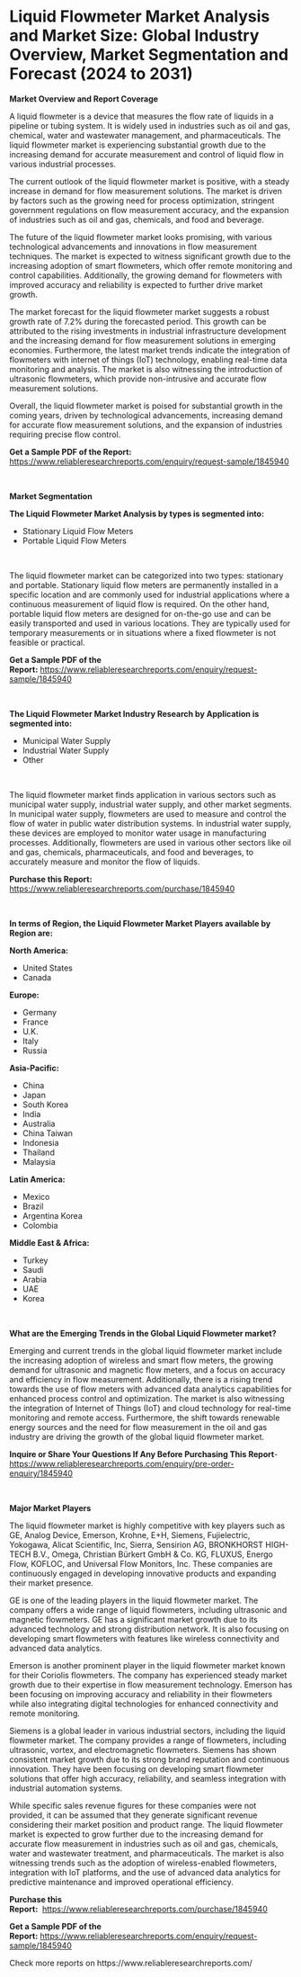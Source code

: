 <p><h1>Liquid Flowmeter Market Analysis and Market Size: Global Industry Overview, Market Segmentation and Forecast (2024 to 2031)</h1></p><p><strong>Market Overview and Report Coverage</strong></p>
<p><p>A liquid flowmeter is a device that measures the flow rate of liquids in a pipeline or tubing system. It is widely used in industries such as oil and gas, chemical, water and wastewater management, and pharmaceuticals. The liquid flowmeter market is experiencing substantial growth due to the increasing demand for accurate measurement and control of liquid flow in various industrial processes.</p><p>The current outlook of the liquid flowmeter market is positive, with a steady increase in demand for flow measurement solutions. The market is driven by factors such as the growing need for process optimization, stringent government regulations on flow measurement accuracy, and the expansion of industries such as oil and gas, chemicals, and food and beverage.</p><p>The future of the liquid flowmeter market looks promising, with various technological advancements and innovations in flow measurement techniques. The market is expected to witness significant growth due to the increasing adoption of smart flowmeters, which offer remote monitoring and control capabilities. Additionally, the growing demand for flowmeters with improved accuracy and reliability is expected to further drive market growth.</p><p>The market forecast for the liquid flowmeter market suggests a robust growth rate of 7.2% during the forecasted period. This growth can be attributed to the rising investments in industrial infrastructure development and the increasing demand for flow measurement solutions in emerging economies. Furthermore, the latest market trends indicate the integration of flowmeters with internet of things (IoT) technology, enabling real-time data monitoring and analysis. The market is also witnessing the introduction of ultrasonic flowmeters, which provide non-intrusive and accurate flow measurement solutions.</p><p>Overall, the liquid flowmeter market is poised for substantial growth in the coming years, driven by technological advancements, increasing demand for accurate flow measurement solutions, and the expansion of industries requiring precise flow control.</p></p>
<p><strong>Get a Sample PDF of the Report:</strong> <a href="https://www.reliableresearchreports.com/enquiry/request-sample/1845940">https://www.reliableresearchreports.com/enquiry/request-sample/1845940</a></p>
<p>&nbsp;</p>
<p><strong>Market Segmentation</strong></p>
<p><strong>The Liquid Flowmeter Market Analysis by types is segmented into:</strong></p>
<p><ul><li>Stationary Liquid Flow Meters</li><li>Portable Liquid Flow Meters</li></ul></p>
<p>&nbsp;</p>
<p><p>The liquid flowmeter market can be categorized into two types: stationary and portable. Stationary liquid flow meters are permanently installed in a specific location and are commonly used for industrial applications where a continuous measurement of liquid flow is required. On the other hand, portable liquid flow meters are designed for on-the-go use and can be easily transported and used in various locations. They are typically used for temporary measurements or in situations where a fixed flowmeter is not feasible or practical.</p></p>
<p><strong>Get a Sample PDF of the Report:</strong>&nbsp;<a href="https://www.reliableresearchreports.com/enquiry/request-sample/1845940">https://www.reliableresearchreports.com/enquiry/request-sample/1845940</a></p>
<p>&nbsp;</p>
<p><strong>The Liquid Flowmeter Market Industry Research by Application is segmented into:</strong></p>
<p><ul><li>Municipal Water Supply</li><li>Industrial Water Supply</li><li>Other</li></ul></p>
<p>&nbsp;</p>
<p><p>The liquid flowmeter market finds application in various sectors such as municipal water supply, industrial water supply, and other market segments. In municipal water supply, flowmeters are used to measure and control the flow of water in public water distribution systems. In industrial water supply, these devices are employed to monitor water usage in manufacturing processes. Additionally, flowmeters are used in various other sectors like oil and gas, chemicals, pharmaceuticals, and food and beverages, to accurately measure and monitor the flow of liquids.</p></p>
<p><strong>Purchase this Report:</strong>&nbsp; <a href="https://www.reliableresearchreports.com/purchase/1845940">https://www.reliableresearchreports.com/purchase/1845940</a></p>
<p>&nbsp;</p>
<p><strong>In terms of Region, the Liquid Flowmeter Market Players available by Region are:</strong></p>
<p>
    <p> <strong> North America: </strong>
        <ul>
            <li>United States</li>
            <li>Canada</li>
        </ul>
        </p> 
    <p> <strong> Europe: </strong>
        <ul>
            <li>Germany</li>
            <li>France</li>
            <li>U.K.</li>
            <li>Italy</li>
            <li>Russia</li>
        </ul>
        </p> 
    <p> <strong> Asia-Pacific: </strong>
        <ul>
            <li>China</li>
            <li>Japan</li>
            <li>South Korea</li>
            <li>India</li>
            <li>Australia</li>
            <li>China Taiwan</li>
            <li>Indonesia</li>
            <li>Thailand</li>
            <li>Malaysia</li>
        </ul>
        </p> 
    <p> <strong> Latin America: </strong>
        <ul>
            <li>Mexico</li>
            <li>Brazil</li>
            <li>Argentina Korea</li>
            <li>Colombia</li>
        </ul>
        </p> 
    <p> <strong> Middle East & Africa: </strong>
        <ul>
            <li>Turkey</li>
            <li>Saudi</li>
            <li>Arabia</li>
            <li>UAE</li>
            <li>Korea</li>
        </ul>
    </p>
    </p>
<p>&nbsp;</p>
<p><strong>What are the Emerging Trends in the Global Liquid Flowmeter market?</strong></p>
<p><p>Emerging and current trends in the global liquid flowmeter market include the increasing adoption of wireless and smart flow meters, the growing demand for ultrasonic and magnetic flow meters, and a focus on accuracy and efficiency in flow measurement. Additionally, there is a rising trend towards the use of flow meters with advanced data analytics capabilities for enhanced process control and optimization. The market is also witnessing the integration of Internet of Things (IoT) and cloud technology for real-time monitoring and remote access. Furthermore, the shift towards renewable energy sources and the need for flow measurement in the oil and gas industry are driving the growth of the global liquid flowmeter market.</p></p>
<p><strong>Inquire or Share Your Questions If Any Before Purchasing This Report</strong>- <a href="https://www.reliableresearchreports.com/enquiry/pre-order-enquiry/1845940">https://www.reliableresearchreports.com/enquiry/pre-order-enquiry/1845940</a></p>
<p>&nbsp;</p>
<p><strong>Major Market Players</strong></p>
<p><p>The liquid flowmeter market is highly competitive with key players such as GE, Analog Device, Emerson, Krohne, E+H, Siemens, Fujielectric, Yokogawa, Alicat Scientific, Inc, Sierra, Sensirion AG, BRONKHORST HIGH-TECH B.V., Omega, Christian Bürkert GmbH & Co. KG, FLUXUS, Energo Flow, KOFLOC, and Universal Flow Monitors, Inc. These companies are continuously engaged in developing innovative products and expanding their market presence.</p><p>GE is one of the leading players in the liquid flowmeter market. The company offers a wide range of liquid flowmeters, including ultrasonic and magnetic flowmeters. GE has a significant market growth due to its advanced technology and strong distribution network. It is also focusing on developing smart flowmeters with features like wireless connectivity and advanced data analytics.</p><p>Emerson is another prominent player in the liquid flowmeter market known for their Coriolis flowmeters. The company has experienced steady market growth due to their expertise in flow measurement technology. Emerson has been focusing on improving accuracy and reliability in their flowmeters while also integrating digital technologies for enhanced connectivity and remote monitoring.</p><p>Siemens is a global leader in various industrial sectors, including the liquid flowmeter market. The company provides a range of flowmeters, including ultrasonic, vortex, and electromagnetic flowmeters. Siemens has shown consistent market growth due to its strong brand reputation and continuous innovation. They have been focusing on developing smart flowmeter solutions that offer high accuracy, reliability, and seamless integration with industrial automation systems.</p><p>While specific sales revenue figures for these companies were not provided, it can be assumed that they generate significant revenue considering their market position and product range. The liquid flowmeter market is expected to grow further due to the increasing demand for accurate flow measurement in industries such as oil and gas, chemicals, water and wastewater treatment, and pharmaceuticals. The market is also witnessing trends such as the adoption of wireless-enabled flowmeters, integration with IoT platforms, and the use of advanced data analytics for predictive maintenance and improved operational efficiency.</p></p>
<p><strong>Purchase this Report:</strong>&nbsp;&nbsp;<a href="https://www.reliableresearchreports.com/purchase/1845940">https://www.reliableresearchreports.com/purchase/1845940</a></p>
<p></p>
<p><strong>Get a Sample PDF of the Report:</strong>&nbsp;<a href="https://www.reliableresearchreports.com/enquiry/request-sample/1845940">https://www.reliableresearchreports.com/enquiry/request-sample/1845940</a></p>
<p>Check more reports on https://www.reliableresearchreports.com/</p>